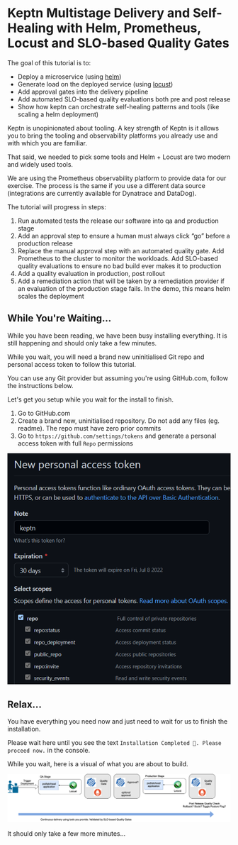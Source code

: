 # Keptn Multistage Delivery and Self-Healing with Helm, Prometheus, Locust and SLO-based Quality Gates
The goal of this tutorial is to:

- Deploy a microservice (using [helm](https://helm.sh))
- Generate load on the deployed service (using [locust](https://locust.io))
- Add approval gates into the delivery pipeline
- Add automated SLO-based quality evaluations both pre and post release
- Show how keptn can orchestrate self-healing patterns and tools (like scaling a helm deployment)

Keptn is unopinionated about tooling. A key strength of Keptn is it allows you to bring the tooling and observability platforms you already use and with which you are familiar.

That said, we needed to pick some tools and Helm + Locust are two modern and widely used tools.

We are using the Prometheus observability platform to provide data for our exercise. The process is the same if you use a different data source (integrations are currently available for Dynatrace and DataDog).

The tutorial will progress in steps:

1. Run automated tests the release our software into qa and production stage
2. Add an approval step to ensure a human must always click “go” before a production release
3. Replace the manual approval step with an automated quality gate. Add Prometheus to the cluster to monitor the workloads. Add SLO-based quality evaluations to ensure no bad build ever makes it to production
5. Add a quality evaluation in production, post rollout
6. Add a remediation action that will be taken by a remediation provider if an evaluation of the production stage fails. In the demo, this means helm scales the deployment

## While You're Waiting...

While you have been reading, we have been busy installing everything. It is still happening and should only take a few minutes.

While you wait, you will need a brand new uninitialised Git repo and personal access token to follow this tutorial.

You can use any Git provider but assuming you're using GitHub.com, follow the instructions below.

Let's get you setup while you wait for the install to finish.

1. Go to GitHub.com
2. Create a brand new, uninitialised repository. Do not add any files (eg. readme). The repo must have zero prior commits
3. Go to `https://github.com/settings/tokens` and generate a personal access token with full `Repo` permissions

![repo](./assets/repo-token.png)

## Relax...

You have everything you need now and just need to wait for us to finish the installation.

Please wait here until you see the text `Installation Completed 🎉. Please proceed now.` in the console.

While you wait, here is a visual of what you are about to build.

![keptn-cloud-native](./assets/overview_image.drawio.png)

It should only take a few more minutes...
